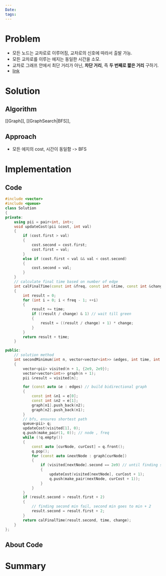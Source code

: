 ```yaml
---
Date: 
tags:
---
```

# Problem
- 모든 노드는 교차로로 이루어짐, 교차로의 신호에 따라서 출발 가능.
- 모든 교차로를 이루는 에지는 동일한 시간을 소모.
- 교차로 그래프 안에서 최단 거리가 아닌, **차단 거리**, 즉 **두 번째로 짧은 거리** 구하기.
- [link](https://leetcode.com/problems/second-minimum-time-to-reach-destination/description/?envType=daily-question&envId=2024-07-28)
# Solution

## Algorithm
[[Graph]], [[GraphSearch|BFS]],  
## Approach
- 모든 에지의 cost, 시간이 동일함 -> BFS
# Implementation

## Code

``` C++
#include <vector>
#include <queue>
class Solution
{
private:
	using pii = pair<int, int>;
	void updateCost(pii &cost, int val)
	{
		if (cost.first > val)
		{
			cost.second = cost.first;
			cost.first = val;
		}
		else if (cost.first < val && val < cost.second)
		{
			cost.second = val;
		}
	}
	// calculate final time based on number of edge
	int calFinalTime(const int &freq, const int &time, const int &change)
	{
		int result = 0;
		for (int i = 0; i < freq - 1; ++i)
		{
			result += time;
			if ((result / change) & 1) // wait till green
			{
				result = ((result / change) + 1) * change;
			}
		}
		return result + time;
	}

public:
	// solution method
	int secondMinimum(int n, vector<vector<int>> &edges, int time, int change)
	{
		vector<pii> visited(n + 1, {2e9, 2e9});
		vector<vector<int>> graph(n + 1);
		pii &result = visited[n];

		for (const auto &e : edges) // build bidirectional graph
		{
			const int &n1 = e[0];
			const int &n2 = e[1];
			graph[n1].push_back(n2);
			graph[n2].push_back(n1);
		}
		// bfs, ensures shortest path
		queue<pii> q;
		updateCost(visited[1], 0);
		q.push(make_pair(1, 0)); // node , freq
		while (!q.empty())
		{
			const auto [curNode, curCost] = q.front();
			q.pop();
			for (const auto &nextNode : graph[curNode])
			{
				if (visited[nextNode].second == 2e9) // until finding second min
				{
					updateCost(visited[nextNode], curCost + 1);
					q.push(make_pair(nextNode, curCost + 1));
				}
			}
		}
		if (result.second > result.first + 2) 
		{
			// finding second min fail, second min goes to min + 2
			result.second = result.first + 2;
		}
		return calFinalTime(result.second, time, change);
	}
};
```

## About Code

# Summary